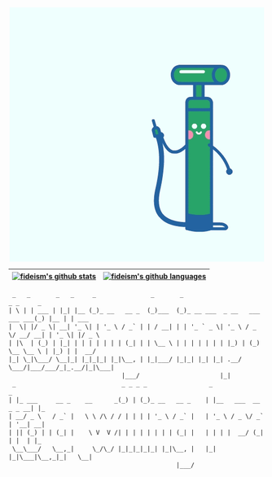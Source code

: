 <p align="center">
  <img align="center" src="./imgs/v2-4affc36474cef5c3f582ebfe3619cc20_720w.gif"/>
</p>

| <a href="https://github.com/anuraghazra/github-readme-stats"><img align="center" src="https://github-readme-stats.vercel.app/api?username=fideism&show_icons=true&theme=cobalt" alt="fideism's github stats" /></a> | <a href="https://github.com/anuraghazra/github-readme-stats"><img align="center" src="https://github-readme-stats.vercel.app/api/top-langs/?username=fideism&layout=compact&theme=cobalt&hide_border=true" alt="fideism's github languages"/></a> |
| ------------- | ------------- |


```
 _   _       _   _     _               _       _                               _ _     _      
| \ | | ___ | |_| |__ (_)_ __   __ _  (_)___  (_)_ __ ___  _ __   ___  ___ ___(_) |__ | | ___ 
|  \| |/ _ \| __| '_ \| | '_ \ / _` | | / __| | | '_ ` _ \| '_ \ / _ \/ __/ __| | '_ \| |/ _ \
| |\  | (_) | |_| | | | | | | | (_| | | \__ \ | | | | | | | |_) | (_) \__ \__ \ | |_) | |  __/
|_| \_|\___/ \__|_| |_|_|_| |_|\__, | |_|___/ |_|_| |_| |_| .__/ \___/|___/___/_|_.__/|_|\___|
                               |___/                      |_|                                 
 _                             _ _ _ _                 _                     _   
| |_ ___     __ _    __      _(_) | (_)_ __   __ _    | |__   ___  __ _ _ __| |_ 
| __/ _ \   / _` |   \ \ /\ / / | | | | '_ \ / _` |   | '_ \ / _ \/ _` | '__| __|
| || (_) | | (_| |    \ V  V /| | | | | | | | (_| |   | | | |  __/ (_| | |  | |_ 
 \__\___/   \__,_|     \_/\_/ |_|_|_|_|_| |_|\__, |   |_| |_|\___|\__,_|_|   \__|
                                              |___/                             
```
